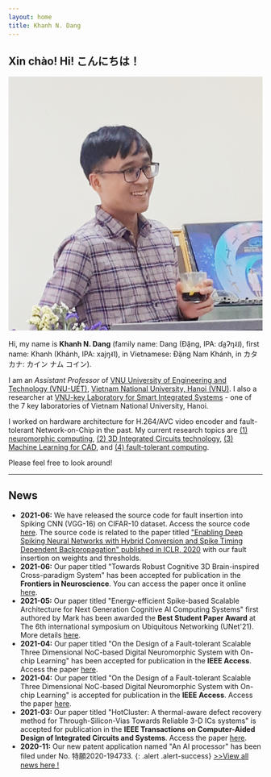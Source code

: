 ```yaml
---
layout: home
title: Khanh N. Dang
---
```

## Xin chào!  Hi! こんにちは！

<img src="images/me_SISLAB.jpg" class="avatar" alt="Avatar">

Hi, my name is **Khanh N. Dang** (family name: Dang (Đặng, IPA: ɗa̰ʔŋ˨˩), first name: Khanh (Khánh, IPA: xajŋ˧˥), in Vietnamese: Đặng Nam Khánh, in カタカナ: カイン ナム コイン). 


I am an *Assistant Professor* of [VNU University of Engineering and Technology (VNU-UET)](https://e.uet.vnu.edu.vn/), [Vietnam National University, Hanoi (VNU)](https://vnu.edu.vn/eng/). I also a researcher at [VNU-key Laboratory for Smart Integrated Systems](http://sis.uet.vnu.edu.vn/en) - one of the 7 key laboratories of Vietnam National University, Hanoi.


I worked on hardware architecture for H.264/AVC video encoder and fault-tolerant Network-on-Chip in the past. My current research topics are [(1) neuromorphic computing](./research), [(2) 3D Integrated Circuits technology](./research), [(3) Machine Learning for CAD](./research), and [(4) fault-tolerant computing](./research).

Please feel free to look around!



---

## News
- **2021-06:** We have released the source code for fault insertion into Spiking CNN (VGG-16) on CIFAR-10 dataset. Access the source code [here](https://github.com/khanhdang/hybrid-snn-conversion-with-faults). The source code is related to the paper titled ["Enabling Deep Spiking Neural Networks with Hybrid Conversion and Spike Timing Dependent Backpropagation" published in ICLR, 2020](https://openreview.net/forum?id=B1xSperKvH) with our fault insertion on weights and thresholds.
- **2021-06:** Our paper titled "Towards Robust Cognitive 3D Brain-inspired Cross-paradigm System" has been accepted for publication in the **Frontiers in Neuroscience**. You can access the paper once it online [here](https://www.frontiersin.org/articles/10.3389/fnins.2021.690208).
- **2021-05:** Our paper titled "Energy-efficient Spike-based Scalable Architecture for Next Generation Cognitive AI Computing Systems" first authored by Mark has been awarded the **Best Student Paper Award** at The 6th international symposium on Ubiquitous Networking (UNet'21). More details [here](./2021/05/22/Best_Paper_Award_Unet.html).
- **2021-04:** Our paper titled "On the Design of a Fault-tolerant Scalable Three Dimensional NoC-based Digital
Neuromorphic System with On-chip Learning" has been accepted for publication in the **IEEE Access**. Access the paper
[here](https://doi.org/10.1109/ACCESS.2021.3071089).
- **2021-04:** Our paper titled "On the Design of a Fault-tolerant Scalable Three Dimensional NoC-based Digital
Neuromorphic System with On-chip Learning" is accepted for publication in the **IEEE Access**. Access the paper
[here](https://doi.org/10.1109/ACCESS.2021.3071089).
- **2021-03:** Our paper titled "HotCluster: A thermal-aware defect recovery method for Through-Silicon-Vias Towards
Reliable 3-D ICs systems" is accepted for publication in the **IEEE Transactions on Computer-Aided Design of Integrated
Circuits and Systems**. Access the paper [here](./share/TCAD-2021.pdf).
- **2020-11:** Our new patent application named "An AI processor" has been filed under No. 特願2020-194733.
{: .alert .alert-success}
[>>View all news here !](./all_news)


